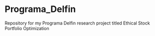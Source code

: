 # Programa_Delfin
Repository for my Programa Delfin research project titled Ethical Stock Portfolio Optimization
